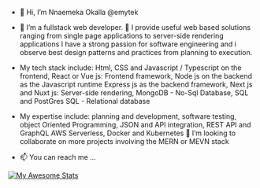 - 👋 Hi, I’m Nnaemeka Okalla @emytek

- 👀 I’m a fullstack web developer. 
🌱 I provide useful web based solutions ranging from single page applications to server-side rendering applications
I have a strong passion for software engineering and i observe best design patterns and practices from planning to execution.
- My tech stack include:
Html, CSS and Javascript / Typescript on the frontend, React or Vue js: Frontend framework, Node js on the backend as the Javascript runtime
Express js as the backend framework, Next js and Nuxt js: Server-side rendering, MongoDB - No-Sql Database, SQL and PostGres SQL - Relational database
- My expertise include:
planning and development, software testing, object Oriented Programming, JSON and API integration, REST API and GraphQL
AWS Serverless, Docker and Kubernetes
💞️ I’m looking to collaborate on more projects involving the MERN or MEVN stack
- 📫 You can reach me ...

[![My Awesome Stats](https://awesome-github-stats.azurewebsites.net/user-stats/emytek)](https://git.io/awesome-stats-card)
<!---
emytek/emytek is a ✨ special ✨ repository because its `README.md` (this file) appears on your GitHub profile.
You can click the Preview link to take a look at your changes.
--->

